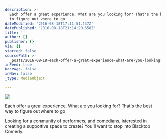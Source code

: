 ```yaml
---
description: >-
  Each offer a great experience. What are you looking for? That's the best way
  to figure out where to go
dateModified: '2016-08-18T17:11:51.437Z'
datePublished: '2016-08-18T21:14:20.658Z'
title: ''
author: []
publisher: {}
via: {}
starred: false
sourcePath: >-
  _posts/2016-08-18-each-offer-a-great-experience-what-are-you-looking-for-tha.md
inFeed: true
hasPage: false
inNav: false
_type: MediaObject

---
```

![](https://the-grid-user-content.s3-us-west-2.amazonaws.com/34a0b5e9-bf8a-4caa-a8be-50f0a7bb27bf.jpg)

Each offer a great experience. What are you looking for? That's the best way to figure out where to go

Looking for a community of performers, and comedians, interested in creating a supportive space to create? You'll want to stop into Blacktop Comedy.